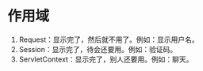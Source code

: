 # 作用域

1. Request：显示完了，然后就不用了。例如：显示用户名。
2. Session：显示完了，待会还要用。例如：验证码。
3. ServletContext：显示完了，别人还要用。例如：聊天。